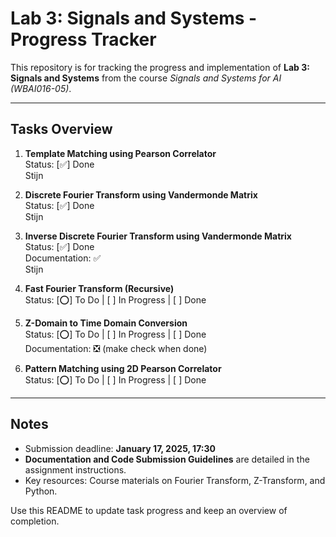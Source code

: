 
# Lab 3: Signals and Systems - Progress Tracker

This repository is for tracking the progress and implementation of **Lab 3: Signals and Systems** from the course *Signals and Systems for AI (WBAI016-05)*.

---

## Tasks Overview
1. **Template Matching using Pearson Correlator**<br />
   Status: [✅] Done<br />
   Stijn

3. **Discrete Fourier Transform using Vandermonde Matrix** <br />
   Status: [✅] Done<br />
   Stijn

4. **Inverse Discrete Fourier Transform using Vandermonde Matrix**<br />
   Status: [✅] Done<br />
   Documentation:  ✅<br />
   Stijn

5. **Fast Fourier Transform (Recursive)**<br />
   Status: [⭕] To Do | [ ] In Progress | [ ] Done<br />

6. **Z-Domain to Time Domain Conversion**<br />
   Status: [⭕] To Do | [ ] In Progress | [ ] Done<br />
   Documentation: ❎ (make check when done)

7. **Pattern Matching using 2D Pearson Correlator**<br /> 
   Status: [⭕] To Do | [ ] In Progress | [ ] Done<br />

---

## Notes
- Submission deadline: **January 17, 2025, 17:30**  
- **Documentation and Code Submission Guidelines** are detailed in the assignment instructions.  
- Key resources: Course materials on Fourier Transform, Z-Transform, and Python.  

Use this README to update task progress and keep an overview of completion.
